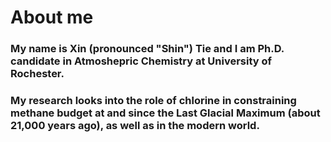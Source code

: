 # About me

### My name is Xin (pronounced "Shin") Tie and I am Ph.D. candidate in Atmoshepric Chemistry at University of Rochester. 
### My research looks into the role of chlorine in constraining methane budget at and since the Last Glacial Maximum (about 21,000 years ago), as well as in the modern world. 

